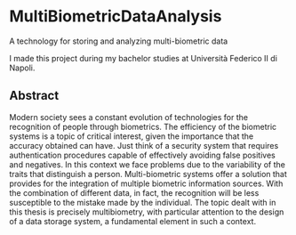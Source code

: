 # MultiBiometricDataAnalysis
A technology for storing and analyzing multi-biometric data

I made this project during my bachelor studies at Università Federico II di Napoli.

## Abstract
Modern society sees a constant evolution of technologies for the recognition of people through biometrics. The efficiency of the biometric systems is a topic of critical interest, given the importance that the accuracy obtained can have. Just think of a security system that requires authentication procedures capable of effectively avoiding false positives and negatives.
In this context we face problems due to the variability of the traits that distinguish a person. Multi-biometric systems offer a solution that provides for the integration of multiple biometric information sources. With the combination of different data, in fact, the recognition will be less susceptible to the mistake made by the individual.
The topic dealt with in this thesis is precisely multibiometry, with particular attention to the design of a data storage system, a fundamental element in such a context.
